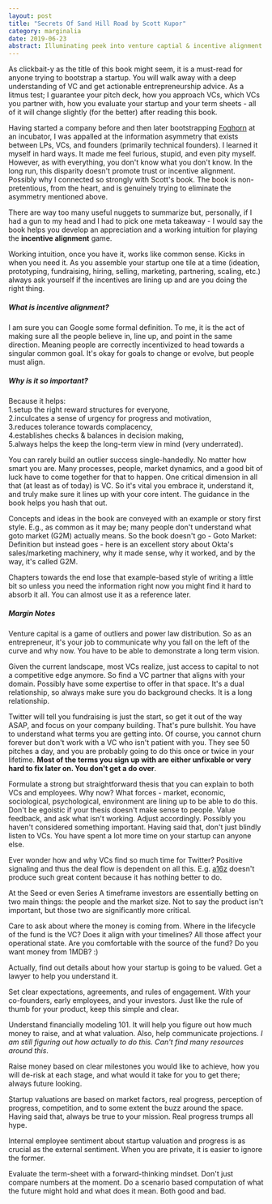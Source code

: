 ```yaml
---
layout: post
title: "Secrets Of Sand Hill Road by Scott Kupor"
category: marginalia
date: 2019-06-23
abstract: Illuminating peek into venture captial & incentive alignment
---
```


As clickbait-y as the title of this book might seem, it is a must-read for anyone trying to bootstrap a startup. You will walk away with a deep understanding of VC and get actionable entrepreneurship advice. As a litmus test; I guarantee your pitch deck, how you approach VCs, which VCs you partner with, how you evaluate your startup and your term sheets - all of it will change slightly (for the better) after reading this book.

Having started a company before and then later bootstrapping [Foghorn](https://www.foghorn.io/) at an incubator, I was appalled at the information asymmetry that exists between LPs, VCs, and founders (primarily technical founders). I learned it myself in hard ways. It made me feel furious, stupid, and even pity myself. However, as with everything, you don't know what you don't know. In the long run, this disparity doesn't promote trust or incentive alignment. Possibly why I connected so strongly with Scott's book. The book is non-pretentious, from the heart, and is genuinely trying to eliminate the asymmetry mentioned above.

There are way too many useful nuggets to summarize but, personally, if I had a gun to my head and I had to pick one meta takeaway - I would say the book helps you develop an appreciation and a working intuition for playing the **incentive alignment** game. 

Working intuition, once you have it, works like common sense. Kicks in when you need it. As you assemble your startup one tile at a time (ideation, prototyping, fundraising, hiring, selling, marketing, partnering, scaling, etc.) always ask yourself if the incentives are lining up and are you doing the right thing.

##### What is incentive alignment?
I am sure you can Google some formal definition. To me, it is the act of making sure all the people believe in, line up, and point in the same direction. Meaning people are correctly incentivized to head towards a singular common goal. It's okay for goals to change or evolve, but people must align.

##### Why is it so important?
Because it helps:  
1.setup the right reward structures for everyone,  
2.inculcates a sense of urgency for progress and motivation,  
3.reduces tolerance towards complacency,   
4.establishes checks & balances in decision making,  
5.always helps the keep the long-term view in mind (very underrated).  

You can rarely build an outlier success single-handedly. No matter how smart you are. Many processes, people, market dynamics, and a good bit of luck have to come together for that to happen. One critical dimension in all that (at least as of today) is VC. So it's vital you embrace it, understand it, and truly make sure it lines up with your core intent. The guidance in the book helps you hash that out.

Concepts and ideas in the book are conveyed with an example or story first style. E.g., as common as it may be; many people don't understand what goto market (G2M) actually means. So the book doesn't go - Goto Market: Definition but instead goes - here is an excellent story about Okta's sales/marketing machinery, why it made sense, why it worked, and by the way, it's called G2M. 

Chapters towards the end lose that example-based style of writing a little bit so unless you need the information right now you might find it hard to absorb it all. You can almost use it as a reference later.

##### Margin Notes

Venture capital is a game of outliers and power law distribution. So as an entrepreneur, it's your job to communicate why you fall on the left of the curve and why now. You have to be able to demonstrate a long term vision.

Given the current landscape, most VCs realize, just access to capital to not a competitive edge anymore. So find a VC partner that aligns with your domain. Possibly have some expertise to offer in that space. It's a dual relationship, so always make sure you do background checks. It is a long relationship.

Twitter will tell you fundraising is just the start, so get it out of the way ASAP, and focus on your company building. That's pure bullshit. You have to understand what terms you are getting into. Of course, you cannot churn forever but don't work with a VC who isn't patient with you. They see 50 pitches a day, and you are probably going to do this once or twice in your lifetime. **Most of the terms you sign up with are either unfixable or very hard to fix later on. You don't get a do over**.

Formulate a strong but straightforward thesis that you can explain to both VCs and employees. Why now? What forces - market, economic, sociological, psychological, environment are lining up to be able to do this. Don't be egoistic if your thesis doesn't make sense to people. Value feedback, and ask what isn't working. Adjust accordingly. Possibly you haven't considered something important. Having said that, don't just blindly listen to VCs. You have spent a lot more time on your startup can anyone else. 

Ever wonder how and why VCs find so much time for Twitter? Positive signaling and thus the deal flow is dependent on all this. E.g. [a16z](https://a16z.com) doesn't produce such great content because it has nothing better to do.

At the Seed or even Series A timeframe investors are essentially betting on two main things: the people and the market size. Not to say the product isn't important, but those two are significantly more critical.

Care to ask about where the money is coming from. Where in the lifecycle of the fund is the VC? Does it align with your timelines? All those affect your operational state. Are you comfortable with the source of the fund? Do you want money from 1MDB? :) 

Actually, find out details about how your startup is going to be valued. Get a lawyer to help you understand it. 

Set clear expectations, agreements, and rules of engagement. With your co-founders, early employees, and your investors. Just like the rule of thumb for your product, keep this simple and clear. 

Understand financially modeling 101. It will help you figure out how much money to raise, and at what valuation.  Also, help communicate projections. _I am still figuring out how actually to do this. Can't find many resources around this_. 

Raise money based on clear milestones you would like to achieve, how you will de-risk at each stage, and what would it take for you to get there; always future looking. 

Startup valuations are based on market factors, real progress, perception of progress, competition, and to some extent the buzz around the space. Having said that, always be true to your mission. Real progress trumps all hype. 

Internal employee sentiment about startup valuation and progress is as crucial as the external sentiment. When you are private, it is easier to ignore the former. 

Evaluate the term-sheet with a forward-thinking mindset. Don't just compare numbers at the moment. Do a scenario based computation of what the future might hold and what does it mean. Both good and bad.